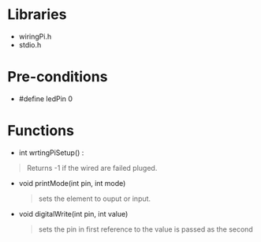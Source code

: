 # Libraries

  * wiringPi.h
  * stdio.h

# Pre-conditions
  * #define ledPin 0

# Functions
  * int wrtingPiSetup() :
  > Returns -1 if the wired are failed pluged.

  * void printMode(int pin, int mode)
    > sets the element to ouput or input.

  * void digitalWrite(int pin, int value)
    > sets the pin in first reference to the value is passed as the second
